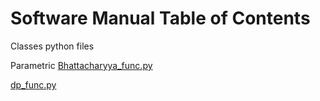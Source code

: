 # Software Manual  Table of Contents

Classes python files

Parametric  [Bhattacharyya_func.py](https://github.com/rj-may/MS_Research/edit/master/Docs/Bhattacharyya.md)

[dp_func.py](https://github.com/rj-may/MS_Research/blob/master/Docs/dp_bounds.md)

